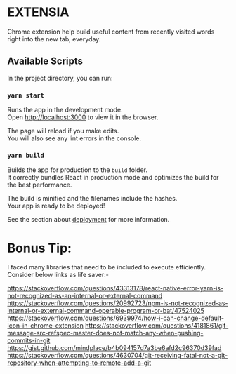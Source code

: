# EXTENSIA
Chrome extension help build useful content from recently visited words right into the new tab, everyday.

## Available Scripts

In the project directory, you can run:

### `yarn start`

Runs the app in the development mode.\
Open [http://localhost:3000](http://localhost:3000) to view it in the browser.

The page will reload if you make edits.\
You will also see any lint errors in the console.

### `yarn build`

Builds the app for production to the `build` folder.\
It correctly bundles React in production mode and optimizes the build for the best performance.

The build is minified and the filenames include the hashes.\
Your app is ready to be deployed!

See the section about [deployment](https://facebook.github.io/create-react-app/docs/deployment) for more information.

# Bonus Tip:

I faced many libraries that need to be included to execute efficiently.
Consider below links as life saver:-

https://stackoverflow.com/questions/43313178/react-native-error-yarn-is-not-recognized-as-an-internal-or-external-command
https://stackoverflow.com/questions/20992723/npm-is-not-recognized-as-internal-or-external-command-operable-program-or-bat/47524025
https://stackoverflow.com/questions/6939974/how-i-can-change-default-icon-in-chrome-extension
https://stackoverflow.com/questions/4181861/git-message-src-refspec-master-does-not-match-any-when-pushing-commits-in-git
https://gist.github.com/mindplace/b4b094157d7a3be6afd2c96370d39fad
https://stackoverflow.com/questions/4630704/git-receiving-fatal-not-a-git-repository-when-attempting-to-remote-add-a-git

 
 
